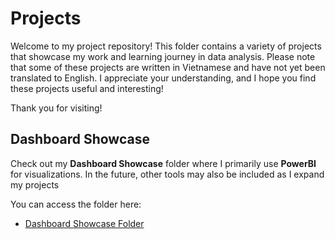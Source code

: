 # Projects

Welcome to my project repository! This folder contains a variety of projects that showcase my work and learning journey in data analysis. Please note that some of these projects are written in Vietnamese and have not yet been translated to English. I appreciate your understanding, and I hope you find these projects useful and interesting!

Thank you for visiting!

## Dashboard Showcase

Check out my **Dashboard Showcase** folder where I primarily use **PowerBI** for visualizations. In the future, other tools may also be included as I expand my projects

You can access the folder here:
- [Dashboard Showcase Folder](https://github.com/hoangzv199/Projects/tree/main/DASHBOARD%20SHOWCASE)
